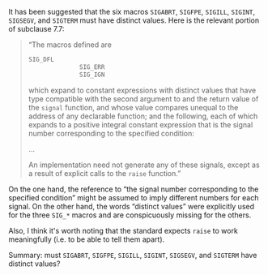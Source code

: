 It has been suggested that the six macros `SIGABRT`, `SIGFPE`, `SIGILL`,
`SIGINT`, `SIGSEGV`, and `SIGTERM` must have distinct values. Here is the
relevant portion of subclause 7.7:

> “The macros defined are
>
> ```c
> SIG_DFL
>               SIG_ERR
>               SIG_IGN
> ```
>
> which expand to constant expressions with distinct values that have type
> compatible with the second argument to and the return value of the `signal`
> function, and whose value compares unequal to the address of any declarable
> function; and the following, each of which expands to a positive integral
> constant expression that is the signal number corresponding to the specified
> condition:
>
> ...
>
> An implementation need not generate any of these signals, except as a result of
> explicit calls to the `raise` function.”

On the one hand, the reference to “the signal number corresponding to the
specified condition” might be assumed to imply different numbers for each
signal. On the other hand, the words “distinct values” were explicitly used for
the three `SIG_*` macros and are conspicuously missing for the others.

Also, I think it's worth noting that the standard expects `raise` to work
meaningfully (i.e. to be able to tell them apart).

Summary: must `SIGABRT`, `SIGFPE`, `SIGILL`, `SIGINT`, `SIGSEGV`, and `SIGTERM`
have distinct values?
